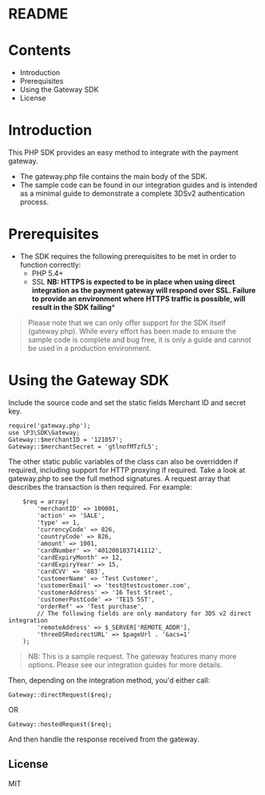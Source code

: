 # README

# Contents

- Introduction
- Prerequisites
- Using the Gateway SDK
- License

# Introduction

This PHP SDK provides an easy method to integrate with the payment gateway.
 - The gateway.php file contains the main body of the SDK.
 - The sample code can be found in our integration guides and is intended as a minimal guide to demonstrate a complete 3DSv2 authentication process.

# Prerequisites
- The SDK requires the following prerequisites to be met in order to function correctly:
    - PHP 5.4+
    - SSL **NB: HTTPS is expected to be in place when using direct integration as the payment gateway will respond over SSL. Failure to provide an environment where HTTPS traffic is possible, will result in the SDK failing***

> Please note that we can only offer support for the SDK itself (gateway.php). While every effort has been made to ensure the sample code is complete and bug free, it is only a guide and cannot be used in a production environment.

# Using the Gateway SDK
Include the source code and set the static fields Merchant ID and secret key.

```
require('gateway.php');
use \P3\SDK\Gateway;
Gateway::$merchantID = '121057';
Gateway::$merchantSecret = 'gtlnofMTzfL5';
```

The other static public variables of the class can also be overridden if required, including support for HTTP proxying if required. Take a look at gateway.php to see the full method signatures. A request array that describes the transaction is then required. For example:

```
    $req = array(
        'merchantID' => 100001,
        'action' => 'SALE',
        'type' => 1,
        'currencyCode' => 826,
        'countryCode' => 826,
        'amount' => 1001,
        'cardNumber' => '4012001037141112',
        'cardExpiryMonth' => 12,
        'cardExpiryYear' => 15,
        'cardCVV' => '083',
        'customerName' => 'Test Customer',
        'customerEmail' => 'test@testcustomer.com',
        'customerAddress' => '16 Test Street',
        'customerPostCode' => 'TE15 5ST',
        'orderRef' => 'Test purchase',
        // The following fields are only mandatory for 3DS v2 direct integration
        'remoteAddress' => $_SERVER['REMOTE_ADDR'],
        'threeDSRedirectURL' => $pageUrl . '&acs=1'
    );
```

> NB: This is a sample request. The gateway features many more options. Please see our integration guides for more details.

Then, depending on the integration method, you'd either call:

```
Gateway::directRequest($req);
```

OR

```
Gateway::hostedRequest($req);
```

And then handle the response received from the gateway.

License
----
MIT
